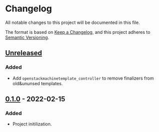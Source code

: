 # Changelog

All notable changes to this project will be documented in this file.

The format is based on [Keep a Changelog](https://keepachangelog.com/en/1.0.0/),
and this project adheres to [Semantic Versioning](https://semver.org/spec/v2.0.0.html).



## [Unreleased]

### Added

- Add `openstackmachinetemplate_controller` to remove finalizers from old&ununsed templates.

## [0.1.0] - 2022-02-15

### Added

- Project initilization.


[Unreleased]: https://github.com/giantswarm/cluster-api-cleaner-openstack/compare/v0.1.0...HEAD
[0.1.0]: https://github.com/giantswarm/cluster-api-cleaner-openstack/releases/tag/v0.1.0
